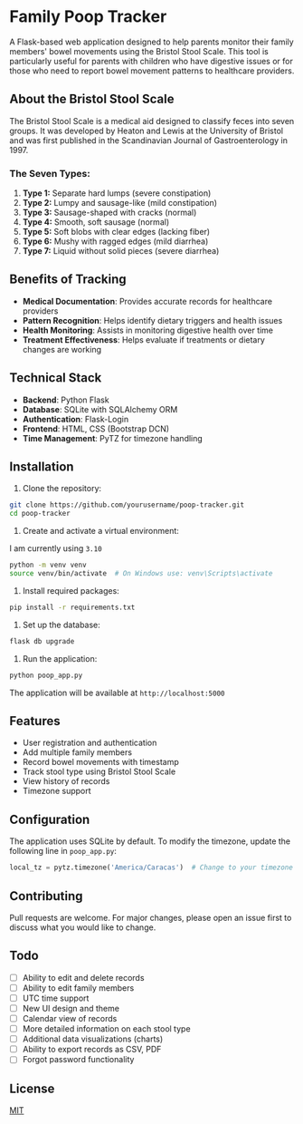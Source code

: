 # Family Poop Tracker

A Flask-based web application designed to help parents monitor their family members' bowel movements using the Bristol Stool Scale. This tool is particularly useful for parents with children who have digestive issues or for those who need to report bowel movement patterns to healthcare providers.

## About the Bristol Stool Scale

The Bristol Stool Scale is a medical aid designed to classify feces into seven groups. It was developed by Heaton and Lewis at the University of Bristol and was first published in the Scandinavian Journal of Gastroenterology in 1997.

### The Seven Types:

1. **Type 1:** Separate hard lumps (severe constipation)
2. **Type 2:** Lumpy and sausage-like (mild constipation)
3. **Type 3:** Sausage-shaped with cracks (normal)
4. **Type 4:** Smooth, soft sausage (normal)
5. **Type 5:** Soft blobs with clear edges (lacking fiber)
6. **Type 6:** Mushy with ragged edges (mild diarrhea)
7. **Type 7:** Liquid without solid pieces (severe diarrhea)

## Benefits of Tracking

- **Medical Documentation**: Provides accurate records for healthcare providers
- **Pattern Recognition**: Helps identify dietary triggers and health issues
- **Health Monitoring**: Assists in monitoring digestive health over time
- **Treatment Effectiveness**: Helps evaluate if treatments or dietary changes are working

## Technical Stack

- **Backend**: Python Flask
- **Database**: SQLite with SQLAlchemy ORM
- **Authentication**: Flask-Login
- **Frontend**: HTML, CSS (Bootstrap DCN)
- **Time Management**: PyTZ for timezone handling

## Installation

1. Clone the repository:

```bash
git clone https://github.com/yourusername/poop-tracker.git
cd poop-tracker
```

1. Create and activate a virtual environment:

I am currently using `3.10`

```bash
python -m venv venv
source venv/bin/activate  # On Windows use: venv\Scripts\activate
```

1. Install required packages:

```bash
pip install -r requirements.txt
```

1. Set up the database:

```bash
flask db upgrade
```

1. Run the application:

```bash
python poop_app.py
```

The application will be available at `http://localhost:5000`

## Features

- User registration and authentication
- Add multiple family members
- Record bowel movements with timestamp
- Track stool type using Bristol Stool Scale
- View history of records
- Timezone support

## Configuration

The application uses SQLite by default. To modify the timezone, update the following line in `poop_app.py`:

```python
local_tz = pytz.timezone('America/Caracas')  # Change to your timezone
```

## Contributing

Pull requests are welcome. For major changes, please open an issue first to discuss what you would like to change.

## Todo

- [ ] Ability to edit and delete records
- [ ] Ability to edit family members
- [ ] UTC time support
- [ ] New UI design and theme
- [ ] Calendar view of records
- [ ] More detailed information on each stool type
- [ ] Additional data visualizations (charts)
- [ ] Ability to export records as CSV, PDF
- [ ] Forgot password functionality

## License

[MIT](https://choosealicense.com/licenses/mit/)
